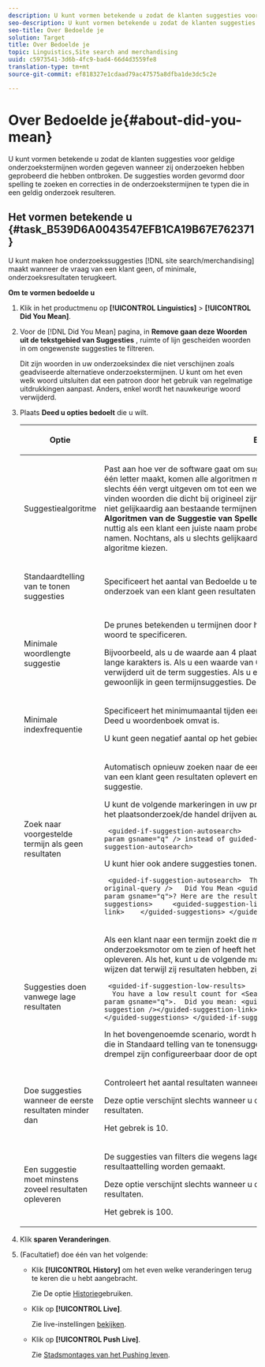 ```yaml
---
description: U kunt vormen betekende u zodat de klanten suggesties voor geldige onderzoekstermijnen worden gegeven wanneer zij onderzoeken hebben geprobeerd die hebben ontbroken. De suggesties worden gevormd door spelling te zoeken en correcties in de onderzoekstermijnen te typen die in een geldig onderzoek resulteren.
seo-description: U kunt vormen betekende u zodat de klanten suggesties voor geldige onderzoekstermijnen worden gegeven wanneer zij onderzoeken hebben geprobeerd die hebben ontbroken. De suggesties worden gevormd door spelling te zoeken en correcties in de onderzoekstermijnen te typen die in een geldig onderzoek resulteren.
seo-title: Over Bedoelde je
solution: Target
title: Over Bedoelde je
topic: Linguistics,Site search and merchandising
uuid: c5973541-3d6b-4fc9-bad4-66d4d3559fe8
translation-type: tm+mt
source-git-commit: ef818327e1cdaad79ac47575a8dfba1de3dc5c2e

---
```



# Over Bedoelde je{#about-did-you-mean}

U kunt vormen betekende u zodat de klanten suggesties voor geldige onderzoekstermijnen worden gegeven wanneer zij onderzoeken hebben geprobeerd die hebben ontbroken. De suggesties worden gevormd door spelling te zoeken en correcties in de onderzoekstermijnen te typen die in een geldig onderzoek resulteren.

## Het vormen betekende u {#task_B539D6A0043547EFB1CA19B67E762371}

U kunt maken hoe onderzoekssuggesties [!DNL site search/merchandising] maakt wanneer de vraag van een klant geen, of minimale, onderzoeksresultaten terugkeert.

<!-- 

t_configuring_did_you_mean.xml

 -->

**Om te vormen bedoelde u**

1. Klik in het productmenu op **[!UICONTROL Linguistics]** > **[!UICONTROL Did You Mean]**.
1. Voor de [!DNL Did You Mean] pagina, in **Remove gaan deze Woorden uit de tekstgebied van Suggesties** , ruimte of lijn gescheiden woorden in om ongewenste suggesties te filtreren.

   Dit zijn woorden in uw onderzoeksindex die niet verschijnen zoals geadviseerde alternatieve onderzoekstermijnen. U kunt om het even welk woord uitsluiten dat een patroon door het gebruik van regelmatige uitdrukkingen aanpast. Anders, enkel wordt het nauwkeurige woord verwijderd.

1. Plaats **Deed u opties bedoelt** die u wilt.

   <!-- 
   
   r_did_you_mean_options.xml
   
   -->

   <table> 
    <thead> 
      <tr> 
      <th colname="col1" class="entry"> <p>Optie </p> </th> 
      <th colname="col2" class="entry"> <p>Beschrijving </p> </th> 
      </tr> 
    </thead>
    <tbody> 
      <tr> 
      <td colname="col1"> <p>Suggestiealgoritme </p> </td> 
      <td colname="col2"> <p>Past aan hoe ver de software gaat om suggesties te vinden. Als een gebruiker een fout van één letter maakt, komen alle algoritmen met de zelfde suggesties. De reden is omdat het slechts één vergt uitgeven om tot een werkende suggestie te komen, en alle algoritmen vinden woorden die dicht bij origineel zijn. Maar wanneer de originele onderzoekstermijnen niet gelijkaardig aan bestaande termijnen in de index zijn, blijven de <b>Diepe</b> en de <b>Dubbele Algoritmen van de Suggestie van Spellers</b> naar mogelijke suggesties zoeken. Dit scenario is nuttig als een klant een juiste naam probeert die moeilijk is te typen, en zij klinken uit de namen. Nochtans, als u slechts gelijkaardige suggesties wilt verschijnen, kunt u het <b>Snelle</b> algoritme kiezen. </p> </td> 
      </tr> 
      <tr> 
      <td colname="col1"> <p>Standaardtelling van te tonen suggesties </p> </td> 
      <td colname="col2"> <p>Specificeert het aantal van Bedoelde u term suggesties (0-20) die u wilt tonen wanneer het onderzoek van een klant geen resultaten terugkeert. Het gebrek is 3. </p> </td> 
      </tr> 
      <tr> 
      <td colname="col1"> <p>Minimale woordlengte suggestie </p> </td> 
      <td colname="col2"> <p>De prunes betekenden u termijnen door het minimale aantal brieven voor een voorgesteld woord te specificeren. </p> <p>Bijvoorbeeld, als u de waarde aan 4 plaatst, stelt de software geen woord voor dat 1, 2, of 3 lange karakters is. Als u een waarde van 0 specificeert, worden geen korte woorden verwijderd uit de term suggesties. Als u een hoge waarde specificeert, resulteert het gewoonlijk in geen termijnsuggesties. De standaardwaarde is 3. </p> </td> 
      </tr> 
      <tr> 
      <td colname="col1"> <p>Minimale indexfrequentie </p> </td> 
      <td colname="col2"> <p> Specificeert het minimumaantal tijden een woord in de index moet verschijnen alvorens het in Deed u woordenboek omvat is. </p> <p>U kunt geen negatief aantal op het gebied specificeren. </p> </td> 
      </tr> 
      <tr> 
      <td colname="col1"> <p>Zoek naar voorgestelde termijn als geen resultaten </p> </td> 
      <td colname="col2"> <p>Automatisch opnieuw zoeken naar de eerste voorgestelde term wanneer de zoekopdracht van een klant geen resultaten oplevert en er ten minste één is... Bedoelde u een term suggestie. </p> <p>U kunt de volgende markeringen in uw presentatiemalplaatje gebruiken om erop te wijzen dat het plaatsonderzoek/de handel drijven automatisch naar een verschillende termijn zoekt: </p> <p> <code>&nbsp;&lt;guided-if-suggestion-autosearch&gt;&nbsp;&nbsp;&nbsp;&nbsp;&nbsp;Search&nbsp;for&nbsp;&lt;guided-param&nbsp;gsname="q"&nbsp;/&gt;&nbsp;instead&nbsp;of&nbsp;guided-suggestion-original-query&nbsp;/&gt;&nbsp;&lt;/guided-if-suggestion-autosearch&gt;</code> </p> <p>U kunt hier ook andere suggesties tonen. </p> <p> <code>&nbsp;&lt;guided-if-suggestion-autosearch&gt;&nbsp;&nbsp;There&nbsp;was&nbsp;0&nbsp;matches&nbsp;for&nbsp;&lt;guided-suggestion-original-query&nbsp;/&gt;&nbsp;&nbsp;&nbsp;Did&nbsp;You&nbsp;Mean&nbsp;&lt;guided-param&nbsp;gsname="q"&gt;?&nbsp;Here&nbsp;are&nbsp;the&nbsp;results&nbsp;for&nbsp;that&nbsp;search.&nbsp;&nbsp;&nbsp;Or&nbsp;Did&nbsp;You&nbsp;Mean&nbsp;&nbsp;&nbsp;&nbsp;&lt;guided-suggestions&gt;&nbsp;&nbsp;&nbsp;&nbsp;&nbsp;&lt;guided-suggestion-link&gt;&lt;guided-suggestion&nbsp;/&gt;&lt;/guided-suggestion-link&gt;&nbsp;&nbsp;&nbsp;&nbsp;&lt;/guided-suggestions&gt;&nbsp;&lt;/guided-if-suggestion-autosearch&gt;</code> </p> </td> 
      </tr> 
      <tr> 
      <td colname="col1"> <p>Suggesties doen vanwege lage resultaten </p> </td> 
      <td colname="col2"> <p>Als een klant naar een termijn zoekt die minder dan tien resultaten oplevert, controleert de onderzoeksmotor om te zien of heeft het een suggestie die meer dan 100 resultaten kan opleveren. Als het, kunt u de volgende markeringen gebruiken om aan de gebruiker erop te wijzen dat terwijl zij resultaten hebben, zij naar iets anders kunnen willen zoeken: </p> <p> <code>&nbsp;&lt;guided-if-suggestion-low-results&gt; &nbsp;&nbsp;You&nbsp;have&nbsp;a&nbsp;low&nbsp;result&nbsp;count&nbsp;for&nbsp;&lt;Search&nbsp;for&nbsp;guided-param&nbsp;gsname="q"&gt;.&nbsp;&nbsp;Did&nbsp;you&nbsp;mean:&nbsp;&lt;guided-suggestion&gt;&lt;guided-suggestion-link&gt;&lt;guided-suggestion&nbsp;/&gt;&lt;/guided-suggestion-link&gt;&lt;guided-if-not-last&gt;,&nbsp;&lt;/guided-if-not-last&gt;&lt;/guided-suggestions&gt;&nbsp;&lt;/guided-if-suggestion-low-results&gt;</code> </p> <p> In het bovengenoemde scenario, wordt het aantal suggesties gecontroleerd door de waarde die in <span class="uicontrol"> Standaard telling van te tonen</span>suggesties wordt gespecificeerd. De lage en hoge drempel zijn configureerbaar door de opties hieronder. </p> </td> 
      </tr> 
      <tr> 
      <td colname="col1"> <p>Doe suggesties wanneer de eerste resultaten minder dan </p> </td> 
      <td colname="col2"> <p>Controleert het aantal resultaten wanneer het systeem begint om suggesties aan te bieden. </p> <p>Deze optie verschijnt slechts wanneer u controleert <span class="uicontrol"> doe suggesties toe te schrijven aan lage resultaten</span>. </p> <p>Het gebrek is 10. </p> </td> 
      </tr> 
      <tr> 
      <td colname="col1"> <p>Een suggestie moet minstens zoveel resultaten opleveren </p> </td> 
      <td colname="col2"> <p>De suggesties van filters die wegens lage resultaten in primair onderzoek door hun resultaattelling worden gemaakt. </p> <p>Deze optie verschijnt slechts wanneer u controleert <span class="uicontrol"> doe suggesties toe te schrijven aan lage resultaten</span>. </p> <p>Het gebrek is 100. </p> </td> 
      </tr> 
    </tbody> 
    </table>

1. Klik **sparen Veranderingen**.
1. (Facultatief) doe één van het volgende:

   * Klik **[!UICONTROL History]** om het even welke veranderingen terug te keren die u hebt aangebracht.

      Zie De optie [Historie](../t-using-the-history-option.md#task_70DD3F87A67242BBBD2CB27156F43002)gebruiken.

   * Klik op **[!UICONTROL Live]**.

      Zie live-instellingen [bekijken](../c-about-staging.md#task_401A0EBDB5DB4D4CA933CBA7BECDC10F).

   * Klik op **[!UICONTROL Push Live]**.

      Zie [Stadsmontages van het Pushing leven](../c-about-staging.md#task_44306783B4C0408AAA58B471DAF2D9A4).

